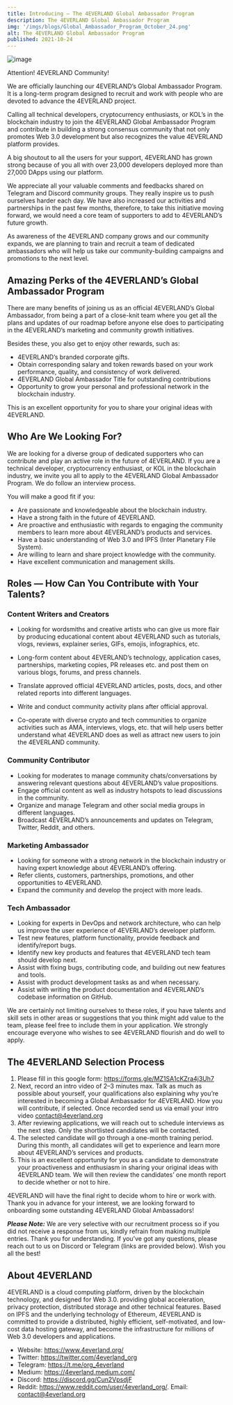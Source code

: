 ```yaml
---
title: Introducing — The 4EVERLAND Global Ambassador Program
description: The 4EVERLAND Global Ambassador Program
img: '/imgs/blogs/Global_Ambassador_Program_October_24.png'
alt: The 4EVERLAND Global Ambassador Program
published: 2021-10-24
---
```


![image](/imgs/blogs/Global_Ambassador_Program_October_24.png)

Attention! 4EVERLAND Community!

We are officially launching our 4EVERLAND’s Global Ambassador Program. It is a long-term program designed to recruit and work with people who are devoted to advance the 4EVERLAND project.

Calling all technical developers, cryptocurrency enthusiasts, or KOL’s in the blockchain industry to join the 4EVERLAND Global Ambassador Program and contribute in building a strong consensus community that not only promotes Web 3.0 development but also recognizes the value 4EVERLAND platform provides.

A big shoutout to all the users for your support, 4EVERLAND has grown strong because of you all with over 23,000 developers deployed more than 27,000 DApps using our platform.

We appreciate all your valuable comments and feedbacks shared on Telegram and Discord community groups. They really inspire us to push ourselves harder each day. We have also increased our activities and partnerships in the past few months, therefore, to take this initiative moving forward, we would need a core team of supporters to add to 4EVERLAND’s future growth.

As awareness of the 4EVERLAND company grows and our community expands, we are planning to train and recruit a team of dedicated ambassadors who will help us take our community-building campaigns and promotions to the next level.

## Amazing Perks of the 4EVERLAND’s Global Ambassador Program

There are many benefits of joining us as an official 4EVERLAND’s Global Ambassador, from being a part of a close-knit team where you get all the plans and updates of our roadmap before anyone else does to participating in the 4EVERLAND’s marketing and community growth initiatives.

Besides these, you also get to enjoy other rewards, such as:

- 4EVERLAND’s branded corporate gifts.
- Obtain corresponding salary and token rewards based on your work performance, quality, and consistency of work delivered.
- 4EVERLAND Global Ambassador Title for outstanding contributions
- Opportunity to grow your personal and professional network in the blockchain industry.

This is an excellent opportunity for you to share your original ideas with 4EVERLAND.

## Who Are We Looking For?

We are looking for a diverse group of dedicated supporters who can contribute and play an active role in the future of 4EVERLAND. If you are a technical developer, cryptocurrency enthusiast, or KOL in the blockchain industry, we invite you all to apply to the 4EVERLAND Global Ambassador Program. We do follow an interview process.

You will make a good fit if you:

- Are passionate and knowledgeable about the blockchain industry.
- Have a strong faith in the future of 4EVERLAND.
- Are proactive and enthusiastic with regards to engaging the community members to learn more about 4EVERLAND’s products and services.
- Have a basic understanding of Web 3.0 and IPFS (Inter Planetary File System).
- Are willing to learn and share project knowledge with the community.
- Have excellent communication and management skills.

## Roles — How Can You Contribute with Your Talents?

### Content Writers and Creators

- Looking for wordsmiths and creative artists who can give us more flair by producing educational content about 4EVERLAND such as tutorials, vlogs, reviews, explainer series, GIFs, emojis, infographics, etc.

- Long-form content about 4EVERLAND’s technology, application cases, partnerships, marketing copies, PR releases etc. and post them on various blogs, forums, and press channels.

- Translate approved official 4EVERLAND articles, posts, docs, and other related reports into different languages.

- Write and conduct community activity plans after official approval.

- Co-operate with diverse crypto and tech communities to organize activities such as AMA, interviews, vlogs, etc. that will help users better understand what 4EVERLAND does as well as attract new users to join the 4EVERLAND community.

### Community Contributor

- Looking for moderates to manage community chats/conversations by answering relevant questions about 4EVERLAND’s value propositions.
- Engage official content as well as industry hotspots to lead discussions in the community.
- Organize and manage Telegram and other social media groups in different languages.
- Broadcast 4EVERLAND’s announcements and updates on Telegram, Twitter, Reddit, and others.

### Marketing Ambassador

- Looking for someone with a strong network in the blockchain industry or having expert knowledge about 4EVERLAND’s offering.
- Refer clients, customers, partnerships, promotions, and other opportunities to 4EVERLAND.
- Expand the community and develop the project with more leads.

### Tech Ambassador

- Looking for experts in DevOps and network architecture, who can help us improve the user experience of 4EVERLAND’s developer platform.
- Test new features, platform functionality, provide feedback and identify/report bugs.
- Identify new key products and features that 4EVERLAND tech team should develop next.
- Assist with fixing bugs, contributing code, and building out new features and tools.
- Assist with product development tasks as and when necessary.
- Assist with writing the product documentation and 4EVERLAND’s codebase information on GitHub.

We are certainly not limiting ourselves to these roles, if you have talents and skill sets in other areas or suggestions that you think might add value to the team, please feel free to include them in your application. We strongly encourage everyone who wishes to see 4EVERLAND flourish and do well to apply.

## The 4EVERLAND Selection Process

1. Please fill in this google form: https://forms.gle/MZ1SA1cKZra4j3Uh7
2. Next, record an intro video of 2–3 minutes max. Talk as much as possible about yourself, your qualifications also explaining why you’re interested in becoming a Global Ambassador for 4EVERLAND. How you will contribute, if selected. Once recorded send us via email your intro video contact@4everland.org
3. After reviewing applications, we will reach out to schedule interviews as the next step. Only the shortlisted candidates will be contacted.
4. The selected candidate will go through a one-month training period. During this month, all candidates will get to experience and learn more about 4EVERLAND’s services and products.
5. This is an excellent opportunity for you as a candidate to demonstrate your proactiveness and enthusiasm in sharing your original ideas with 4EVERLAND team. We will then review the candidates’ one month report to decide whether or not to hire.

4EVERLAND will have the final right to decide whom to hire or work with. Thank you in advance for your interest, we are looking forward to onboarding some outstanding 4EVERLAND Global Ambassadors!

***Please Note:*** We are very selective with our recruitment process so if you did not receive a response from us, kindly refrain from making multiple entries. Thank you for understanding. If you’ve got any questions, please reach out to us on Discord or Telegram (links are provided below). Wish you all the best!

## About 4EVERLAND
4EVERLAND is a cloud computing platform, driven by the blockchain technology, and designed for Web 3.0. providing global acceleration, privacy protection, distributed storage and other technical features. Based on IPFS and the underlying technology of Ethereum, 4EVERLAND is committed to provide a distributed, highly efficient, self-motivated, and low-cost data hosting gateway, and become the infrastructure for millions of Web 3.0 developers and applications.

- Website: https://www.4everland.org/
- Twitter: https://twitter.com/4everland_org
- Telegram: https://t.me/org_4everland
- Medium: https://4everland.medium.com/
- Discord: https://discord.gg/Cun2VpsdjF
- Reddit: https://www.reddit.com/user/4everland_org/.
Email: contact@4everland.org